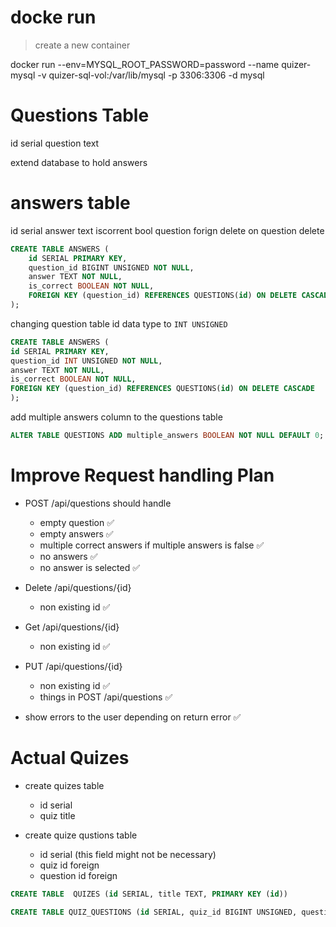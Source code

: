 # docke run

> create a new container

docker run --env=MYSQL_ROOT_PASSWORD=password --name quizer-mysql -v quizer-sql-vol:/var/lib/mysql -p 3306:3306 -d mysql

# Questions Table

id serial
question text

extend database to hold answers

# answers table

id serial
answer text
iscorrent bool
question forign delete on question delete

```sql
CREATE TABLE ANSWERS (
    id SERIAL PRIMARY KEY,
    question_id BIGINT UNSIGNED NOT NULL,
    answer TEXT NOT NULL,
    is_correct BOOLEAN NOT NULL,
    FOREIGN KEY (question_id) REFERENCES QUESTIONS(id) ON DELETE CASCADE
);
```

changing question table id data type to `INT UNSIGNED`

```sql
CREATE TABLE ANSWERS (
id SERIAL PRIMARY KEY,
question_id INT UNSIGNED NOT NULL,
answer TEXT NOT NULL,
is_correct BOOLEAN NOT NULL,
FOREIGN KEY (question_id) REFERENCES QUESTIONS(id) ON DELETE CASCADE
);
```

add multiple answers column to the questions table

```sql
ALTER TABLE QUESTIONS ADD multiple_answers BOOLEAN NOT NULL DEFAULT 0;
```

# Improve Request handling Plan

- POST /api/questions should handle

  - empty question ✅
  - empty answers ✅
  - multiple correct answers if multiple answers is false ✅
  - no answers ✅
  - no answer is selected ✅

- Delete /api/questions/{id}

  - non existing id ✅

- Get /api/questions/{id}

  - non existing id ✅

- PUT /api/questions/{id}

  - non existing id ✅
  - things in POST /api/questions ✅

- show errors to the user depending on return error ✅

# Actual Quizes

- create quizes table

  - id serial
  - quiz title

- create quize qustions table

  - id serial (this field might not be necessary)
  - quiz id foreign
  - question id foreign

```sql
CREATE TABLE  QUIZES (id SERIAL, title TEXT, PRIMARY KEY (id))
```

```sql
CREATE TABLE QUIZ_QUESTIONS (id SERIAL, quiz_id BIGINT UNSIGNED, question_id BIGINT UNSIGNED, PRIMARY KEY (id), FOREIGN KEY (quiz_id) REFERENCES QUIZES(id) ON DELETE CASCADE, FOREIGN KEY (question_id) REFERENCES QUESTIONS(id) ON DELETE CASCADE)
```
